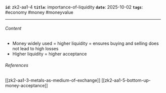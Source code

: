 **`id`**: zk2-aa1-4
**`title`**: importance-of-liquidity
**`date`**: 2025-10-02
**`tags`**: #economy #money #moneyvalue

---

###### Content

-   Money widely used = higher liquidity = ensures buying and selling does not lead to high losses
-   Higher liquidity = higher acceptance

###### References

[[zk2-aa1-3-metals-as-medium-of-exchange]]
[[zk2-aa1-5-bottom-up-money-acceptance]]
